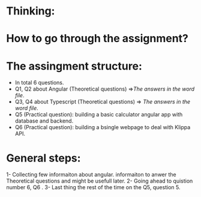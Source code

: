 # Thinking:

# How to go through the assignment?

# The assingment structure:

- In total 6 questions.
- Q1, Q2 about Angular (Theoretical questions) =>_The answers in the word file_.
- Q3, Q4 about Typescript (Theoretical questions) => _The answers in the word file_.
- Q5 (Practical question): building a basic calculator angular app with database and backend.
- Q6 (Practical question): building a bsingle webpage to deal with Klippa API.

# General steps:

1- Collecting few informaiton about angular. informaiton to anwer the Theoretical questions and might be usefull later.
2- Going ahead to quistion number 6, Q6 .
3- Last thing the rest of the time on the Q5, question 5.
